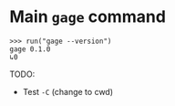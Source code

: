 # Main `gage` command

    >>> run("gage --version")
    gage 0.1.0
    ↳0

TODO:

- Test `-C` (change to cwd)
